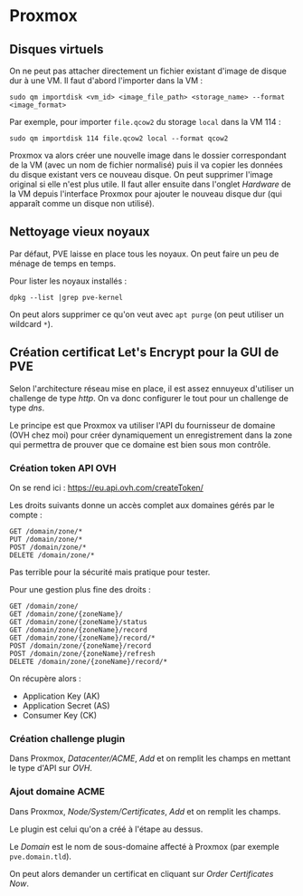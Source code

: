 # Proxmox

## Disques virtuels

On ne peut pas attacher directement un fichier existant  d'image de disque dur
à une VM. Il faut d'abord l'importer dans la VM :
```
sudo qm importdisk <vm_id> <image_file_path> <storage_name> --format <image_format>
```

Par exemple, pour importer `file.qcow2` du storage `local` dans la VM 114 :
```
sudo qm importdisk 114 file.qcow2 local --format qcow2
```

Proxmox va alors créer une nouvelle image dans le dossier correspondant de la
VM (avec un nom de fichier normalisé) puis il va copier les données du disque
existant vers ce nouveau disque. On peut supprimer l'image original si elle
n'est plus utile.
Il faut aller ensuite dans l'onglet *Hardware* de la VM depuis l'interface
Proxmox pour ajouter le nouveau disque dur (qui apparaît comme un disque non
utilisé).

## Nettoyage vieux noyaux

Par défaut, PVE laisse en place tous les noyaux. On peut faire un peu de ménage
de temps en temps.

Pour lister les noyaux installés :
```
dpkg --list |grep pve-kernel
```

On peut alors supprimer ce qu'on veut avec `apt purge` (on peut utiliser un
wildcard `*`). 

## Création certificat Let's Encrypt pour la GUI de PVE

Selon l'architecture réseau mise en place, il est assez ennuyeux d'utiliser
un challenge de type *http*. On va donc configurer le tout pour un challenge
de type *dns*.

Le principe est que Proxmox va utiliser l'API du fournisseur de domaine (OVH
chez moi) pour créer dynamiquement un enregistrement dans la zone qui
permettra de prouver que ce domaine est bien sous mon contrôle.

### Création token API OVH

On se rend ici : <https://eu.api.ovh.com/createToken/>

Les droits suivants donne un accès complet aux domaines gérés par le compte :
```
GET /domain/zone/*
PUT /domain/zone/*
POST /domain/zone/*
DELETE /domain/zone/*
```

Pas terrible pour la sécurité mais pratique pour tester.

Pour une gestion plus fine des droits :
```
GET /domain/zone/
GET /domain/zone/{zoneName}/
GET /domain/zone/{zoneName}/status
GET /domain/zone/{zoneName}/record
GET /domain/zone/{zoneName}/record/*
POST /domain/zone/{zoneName}/record
POST /domain/zone/{zoneName}/refresh
DELETE /domain/zone/{zoneName}/record/*
```

On récupère alors :

- Application Key (AK)
- Application Secret (AS)
- Consumer Key (CK)

### Création challenge plugin

Dans Proxmox, *Datacenter/ACME*, *Add* et on remplit les champs en mettant
le type d'API sur *OVH*.

### Ajout domaine ACME

Dans Proxmox, *Node/System/Certificates*, *Add* et on remplit les champs.

Le plugin est celui qu'on a créé à l'étape au dessus.

Le *Domain* est le nom de sous-domaine affecté à Proxmox (par exemple
`pve.domain.tld`).

On peut alors demander un certificat en cliquant sur *Order Certificates Now*.
